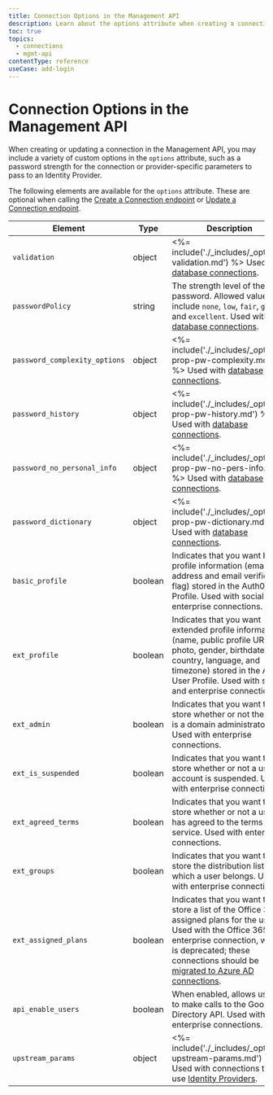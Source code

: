 ```yaml
---
title: Connection Options in the Management API
description: Learn about the options attribute when creating a connection using the Management API.
toc: true
topics:
  - connections
  - mgmt-api
contentType: reference
useCase: add-login
---
```

# Connection Options in the Management API

When creating or updating a connection in the Management API, you may include a variety of custom options in the `options` attribute, such as a password strength for the connection or provider-specific parameters to pass to an Identity Provider.

The following elements are available for the `options` attribute. These are optional when calling the [Create a Connection endpoint](/api/management/v2#!/Connections/post_connections) or [Update a Connection endpoint](/api/management/v2#!/Connections/patch_connections_by_id).

| Element | Type | Description |
|-|-|-|
| `validation` | object | <%= include('./_includes/_options-validation.md') %>  Used with [database connections](/connections/database). |
| `passwordPolicy` | string | The strength level of the password. Allowed values include `none`, `low`, `fair`, `good`, and `excellent`. Used with [database connections](/connections/database). |
| `password_complexity_options` | object | <%= include('./_includes/_options-prop-pw-complexity.md') %> Used with [database connections](/connections/database). |
| `password_history` | object | <%= include('./_includes/_options-prop-pw-history.md') %> Used with [database connections](/connections/database). |
| `password_no_personal_info` | object | <%= include('./_includes/_options-prop-pw-no-pers-info.md') %> Used with [database connections](/connections/database). |
| `password_dictionary` | object | <%= include('./_includes/_options-prop-pw-dictionary.md') %> Used with [database connections](/connections/database). |
| `basic_profile` | boolean | Indicates that you want basic profile information (email address and email verified flag) stored in the Auth0 User Profile. Used with social and enterprise connections. |
| `ext_profile` | boolean | Indicates that you want extended profile information (name, public profile URL, photo, gender, birthdate, country, language, and timezone) stored in the Auth0 User Profile. Used with social and enterprise connections. | 
| `ext_admin` | boolean |  Indicates that you want to store whether or not the user is a domain administrator. Used with enterprise connections. |
| `ext_is_suspended` | boolean | Indicates that you want to store whether or not a user's account is suspended. Used with enterprise connections. |
| `ext_agreed_terms` | boolean | Indicates that you want to store whether or not a user has agreed to the terms of service. Used with enterprise connections. |
| `ext_groups` | boolean | Indicates that you want to store the distribution list(s) to which a user belongs. Used with enterprise connections. |
| `ext_assigned_plans` | boolean | Indicates that you want to store a list of the Office 365 assigned plans for the user. Used with the Office 365 enterprise connection, which is deprecated; these connections should be [migrated to Azure AD connections](/integrations/office365-connection-deprecation-guide). |
| `api_enable_users` | boolean | When enabled, allows users to make calls to the Google Directory API. Used with enterprise connections. |
| `upstream_params` | object | <%= include('./_includes/_options-upstream-params.md') %> Used with connections that use [Identity Providers](/connections). |